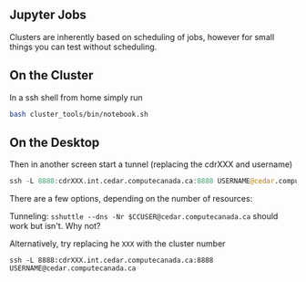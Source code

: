## Jupyter Jobs
Clusters are inherently based on scheduling of jobs, however for small things you can test without scheduling.

## On the Cluster
In a ssh shell from home simply run
```bash
bash cluster_tools/bin/notebook.sh
```

## On the Desktop

Then in another screen start a tunnel (replacing the cdrXXX and username)
```julia
ssh -L 8888:cdrXXX.int.cedar.computecanada.ca:8888 USERNAME@cedar.computecanada.ca
```


There are a few options, depending on the number of resources:

Tunneling:  `sshuttle --dns -Nr $CCUSER@cedar.computecanada.ca` should work but isn't.  Why not?

Alternatively, try replacing he `XXX` with the cluster number
```
ssh -L 8888:cdrXXX.int.cedar.computecanada.ca:8888 USERNAME@cedar.computecanada.ca
```